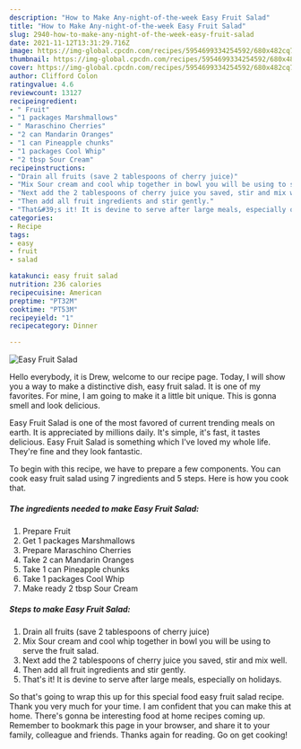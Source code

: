 ```yaml
---
description: "How to Make Any-night-of-the-week Easy Fruit Salad"
title: "How to Make Any-night-of-the-week Easy Fruit Salad"
slug: 2940-how-to-make-any-night-of-the-week-easy-fruit-salad
date: 2021-11-12T13:31:29.716Z
image: https://img-global.cpcdn.com/recipes/5954699334254592/680x482cq70/easy-fruit-salad-recipe-main-photo.jpg
thumbnail: https://img-global.cpcdn.com/recipes/5954699334254592/680x482cq70/easy-fruit-salad-recipe-main-photo.jpg
cover: https://img-global.cpcdn.com/recipes/5954699334254592/680x482cq70/easy-fruit-salad-recipe-main-photo.jpg
author: Clifford Colon
ratingvalue: 4.6
reviewcount: 13127
recipeingredient:
- " Fruit"
- "1 packages Marshmallows"
- " Maraschino Cherries"
- "2 can Mandarin Oranges"
- "1 can Pineapple chunks"
- "1 packages Cool Whip"
- "2 tbsp Sour Cream"
recipeinstructions:
- "Drain all fruits (save 2 tablespoons of cherry juice)"
- "Mix Sour cream and cool whip together in bowl you will be using to serve the fruit salad."
- "Next add the 2 tablespoons of cherry juice you saved, stir and mix well."
- "Then add all fruit ingredients and stir gently."
- "That&#39;s it! It is devine to serve after large meals, especially on holidays."
categories:
- Recipe
tags:
- easy
- fruit
- salad

katakunci: easy fruit salad 
nutrition: 236 calories
recipecuisine: American
preptime: "PT32M"
cooktime: "PT53M"
recipeyield: "1"
recipecategory: Dinner

---
```



![Easy Fruit Salad](https://img-global.cpcdn.com/recipes/5954699334254592/680x482cq70/easy-fruit-salad-recipe-main-photo.jpg)

Hello everybody, it is Drew, welcome to our recipe page. Today, I will show you a way to make a distinctive dish, easy fruit salad. It is one of my favorites. For mine, I am going to make it a little bit unique. This is gonna smell and look delicious.

Easy Fruit Salad is one of the most favored of current trending meals on earth. It is appreciated by millions daily. It's simple, it's fast, it tastes delicious. Easy Fruit Salad is something which I've loved my whole life. They're fine and they look fantastic.




To begin with this recipe, we have to prepare a few components. You can cook easy fruit salad using 7 ingredients and 5 steps. Here is how you cook that.

<!--inarticleads1-->

##### The ingredients needed to make Easy Fruit Salad:

1. Prepare  Fruit
1. Get 1 packages Marshmallows
1. Prepare  Maraschino Cherries
1. Take 2 can Mandarin Oranges
1. Take 1 can Pineapple chunks
1. Take 1 packages Cool Whip
1. Make ready 2 tbsp Sour Cream




<!--inarticleads2-->

##### Steps to make Easy Fruit Salad:

1. Drain all fruits (save 2 tablespoons of cherry juice)
1. Mix Sour cream and cool whip together in bowl you will be using to serve the fruit salad.
1. Next add the 2 tablespoons of cherry juice you saved, stir and mix well.
1. Then add all fruit ingredients and stir gently.
1. That&#39;s it! It is devine to serve after large meals, especially on holidays.




So that's going to wrap this up for this special food easy fruit salad recipe. Thank you very much for your time. I am confident that you can make this at home. There's gonna be interesting food at home recipes coming up. Remember to bookmark this page in your browser, and share it to your family, colleague and friends. Thanks again for reading. Go on get cooking!
